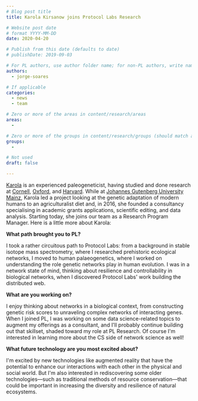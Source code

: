 ```yaml
---
# Blog post title
title: Karola Kirsanow joins Protocol Labs Research

# Website post date
# format YYYY-MM-DD
date: 2020-04-20

# Publish from this date (defaults to date)
# publishDate: 2019-09-03

# For PL authors, use author folder name; for non-PL authors, write name as in paper within ""
authors:
  - jorge-soares

# If applicable
categories:
  - news
  - team

# Zero or more of the areas in content/research/areas
areas:
  -

# Zero or more of the groups in content/research/groups (should match author membership)
groups:
  -

# Not used
draft: false

---
```


[Karola](/authors/karola-kirsanow/) is an experienced paleogeneticist, having studied and done research at [Cornell](https://www.cornell.edu/), [Oxford](http://www.ox.ac.uk/), and [Harvard](https://www.harvard.edu/). While at [Johannes Gutenberg University Mainz](https://www.uni-mainz.de/eng/), Karola led a project looking at the genetic adaptation of modern humans to an agriculturalist diet and, in 2016, she founded a consultancy specialising in academic grants applications, scientific editing, and data analysis. Starting today, she joins our team as a Research Program Manager. Here is a little more about Karola:

**What path brought you to PL?**

I took a rather circuitous path to Protocol Labs: from a background in stable isotope mass spectrometry, where I researched prehistoric ecological networks, I moved to human palaeogenetics, where I worked on understanding the role genetic networks play in human evolution. I was in a network state of mind, thinking about resilience and controllability in biological networks, when I discovered Protocol Labs' work building the distributed web.

**What are you working on?**

I enjoy thinking about networks in a biological context, from constructing genetic risk scores to unraveling complex networks of interacting genes. When I joined PL, I was working on some data science-related topics to augment my offerings as a consultant, and I'll probably continue building out that skillset, shaded toward my role at PL Research. Of course I'm interested in learning more about the CS side of network science as well!

**What future technology are you most excited about?**

I'm excited by new technologies like augmented reality that have the potential to enhance our interactions with each other in the physical and social world. But I'm also interested in rediscovering some older technologies—such as traditional methods of resource conservation—that could be important in increasing the diversity and resilience of natural ecosystems.
